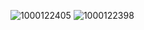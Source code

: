 
![1000122405](https://github.com/user-attachments/assets/353c8806-cf3f-4b82-a01c-f35dca0035b9)
![1000122398](https://github.com/user-attachments/assets/c83a9c04-23d5-488f-810e-a4a118d6eeae)




<!--
**blue-jay-way/blue-jay-way** is a ✨ _special_ ✨ repository because its `README.md` (this file) appears on your GitHub profile.

Here are some ideas to get you started:

- 🔭 I’m currently working on ...
- 🌱 I’m currently learning ...
- 👯 I’m looking to collaborate on ...
- 🤔 I’m looking for help with ...
- 💬 Ask me about ...
- 📫 How to reach me: ...
- 😄 Pronouns: ...
- ⚡ Fun fact: ...
-->
